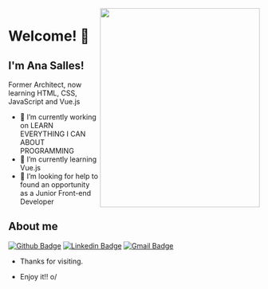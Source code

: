 <!--
**anacarolsalles/anacarolsalles** is a ✨ _special_ ✨ repository because its `README.md` (this file) appears on your GitHub profile.

Here are some ideas to get you started:

- 🔭 I’m currently working on ...
- 🌱 I’m currently learning ...
- 👯 I’m looking to collaborate on ...
- 🤔 I’m looking for help with ...
- 💬 Ask me about ...
- 📫 How to reach me: ...
- 😄 Pronouns: ...
- ⚡ Fun fact: ...
-->

	
<img align="right" width="320" height="400" src="https://lh3.googleusercontent.com/a-/AOh14Ggd9aatPte7dVOKR3DCgiZW8wtJ_6m4E-k3SuMP=s288-p-rw-no">
 
# Welcome! 👋
 
## I'm Ana Salles!
 
Former Architect, now learning HTML, CSS, JavaScript and Vue.js
 
- 🔭 I’m currently working on LEARN EVERYTHING I CAN ABOUT PROGRAMMING
- 🌱 I’m currently learning Vue.js
- 🤔 I’m looking for help to found an opportunity as a Junior Front-end Developer

## About me 
[![Github Badge](https://img.shields.io/badge/-Github-000?style=flat-square&logo=Github&logoColor=white&link=https://github.com/anacarolsalles)](https://github.com/anacarolsalles)
[![Linkedin Badge](https://img.shields.io/badge/-LinkedIn-blue?style=flat-square&logo=Linkedin&logoColor=white&link=https://www.linkedin.com/in/anacarolsalles/)](https://www.linkedin.com/in/anacarolsalles/)
[![Gmail Badge](https://img.shields.io/badge/-Gmail-c14438?style=flat-square&logo=Gmail&logoColor=white&link=mailto:anasallesales@gmail.com)](mailto:anasallesales@gmail.com)
 
- Thanks for visiting. 
 
- Enjoy it!! o/
